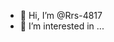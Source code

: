 - 👋 Hi, I’m @Rrs-4817
- 👀 I’m interested in ...


<!---
Rrs-4817/Rrs-4817 is a ✨ special ✨ repository because its `README.md` (this file) appears on your GitHub profile.
You can click the Preview link to take a look at your changes.
--->
